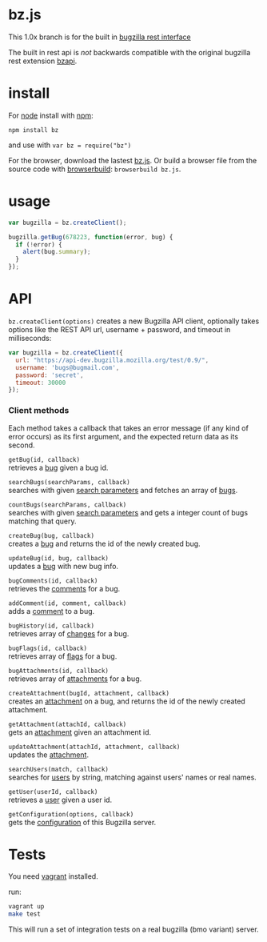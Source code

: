 # bz.js

This 1.0x branch is for the built in [bugzilla rest interface](http://www.bugzilla.org/docs/tip/en/html/api/Bugzilla/WebService/Server/REST.html)

The built in rest api is _not_ backwards compatible with the original bugzilla rest extension [bzapi](https://wiki.mozilla.org/Bugzilla:REST_API).

# install
For [node](http://nodejs.org) install with [npm](http://npmjs.org):

```	
npm install bz
```

and use with `var bz = require("bz")`

For the browser, download the lastest [bz.js](http://github.com/harthur/bz.js/downloads). Or build a browser file from the source code with [browserbuild](https://github.com/LearnBoost/browserbuild): `browserbuild bz.js`.

# usage

```javascript
var bugzilla = bz.createClient();

bugzilla.getBug(678223, function(error, bug) {
  if (!error) {
    alert(bug.summary);
  }
});
```

# API
`bz.createClient(options)`
creates a new Bugzilla API client, optionally takes options like the REST API url, username + password, and timeout in milliseconds:

```javascript
var bugzilla = bz.createClient({
  url: "https://api-dev.bugzilla.mozilla.org/test/0.9/",
  username: 'bugs@bugmail.com',
  password: 'secret',
  timeout: 30000
});
```

### Client methods
Each method takes a callback that takes an error message (if any kind of error occurs) as its first argument, and the expected return data as its second.

`getBug(id, callback)`  
retrieves a [bug](https://wiki.mozilla.org/Bugzilla:REST_API:Objects#Bug) given a bug id.

`searchBugs(searchParams, callback)`  
searches with given [search parameters](https://wiki.mozilla.org/Bugzilla:REST_API:Search) and fetches an array of [bugs](https://wiki.mozilla.org/Bugzilla:REST_API:Objects#Bug).

`countBugs(searchParams, callback)`  
searches with given [search parameters](https://wiki.mozilla.org/Bugzilla:REST_API:Search) and gets a integer count of bugs matching that query.

`createBug(bug, callback)`  
creates a [bug](https://wiki.mozilla.org/Bugzilla:REST_API:Objects#Bug) and returns the id of the newly created bug.

`updateBug(id, bug, callback)`  
updates a [bug](https://wiki.mozilla.org/Bugzilla:REST_API:Objects#Bug) with new bug info.

`bugComments(id, callback)`  
retrieves the [comments](https://wiki.mozilla.org/Bugzilla:REST_API:Objects#Comment) for a bug.

`addComment(id, comment, callback)`  
adds a [comment](https://wiki.mozilla.org/Bugzilla:REST_API:Objects#Comment) to a bug.

`bugHistory(id, callback)`  
retrieves array of [changes](https://wiki.mozilla.org/Bugzilla:REST_API:Objects#ChangeSet) for a bug.

`bugFlags(id, callback)`  
retrieves array of [flags](https://wiki.mozilla.org/Bugzilla:REST_API:Objects#Flag) for a bug.

`bugAttachments(id, callback)`  
retrieves array of [attachments](https://wiki.mozilla.org/Bugzilla:REST_API:Objects#Attachment) for a bug.

`createAttachment(bugId, attachment, callback)`  
creates an [attachment](https://wiki.mozilla.org/Bugzilla:REST_API:Objects#Attachment) on a bug, and returns the id of the newly created attachment.

`getAttachment(attachId, callback)`  
gets an [attachment](https://wiki.mozilla.org/Bugzilla:REST_API:Objects#Attachment) given an attachment id.

`updateAttachment(attachId, attachment, callback)`  
updates the [attachment](https://wiki.mozilla.org/Bugzilla:REST_API:Objects#Attachment).

`searchUsers(match, callback)`  
searches for [users](https://wiki.mozilla.org/Bugzilla:REST_API:Objects#User) by string, matching against users' names or real names.
 
`getUser(userId, callback)`  
retrieves a [user](https://wiki.mozilla.org/Bugzilla:REST_API:Objects#User) given a user id.

`getConfiguration(options, callback)`  
gets the [configuration](https://wiki.mozilla.org/Bugzilla:REST_API:Objects:Configuration) of this Bugzilla server.


# Tests

You need [vagrant](http://www.vagrantup.com/) installed.

run:

```sh
vagrant up
make test
```

This will run a set of integration tests on a real bugzilla (bmo
variant) server.

